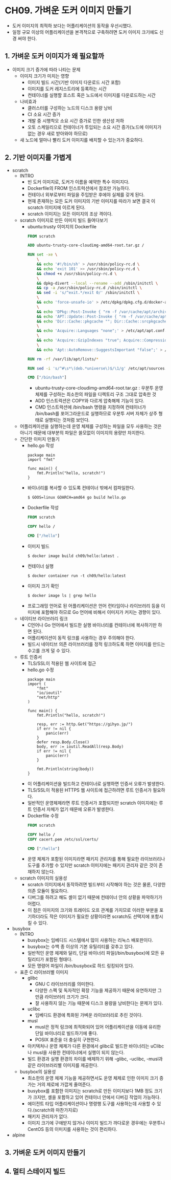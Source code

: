 # CH09. 가벼운 도커 이미지 만들기

- 도커 이미지의 최적하 보다는 어플리케이션의 동작을 우선시했다.
- 일정 규모 이상의 어플리케이션을 본격적으로 구축하려면 도커 이미지 크기에도 신경 써야 한다.

## 1. 가벼운 도커 이미지가 왜 필요할까

- 이미지 크기 증가에 따라 나타는 문제
    - 이미지 크기가 미치는 영향
        - 이미지 빌드 시간(기반 이미지 다운로드 시간 포함)
        - 이미지를 도커 레지스트리에 등록하는 시간
        - 컨테이너를 실행할 호스트 혹은 노드에서 이미지를 다운로드하는 시간
    - 나비효과
        - 클러스터를 구성하는 노드의 디스크 용량 낭비
        - CI 소요 시간 증가
        - 개발 중 시행착오 소요 시간 증가로 인한 생산성 저하
        - 오토 스케일리으로 컨테이너가 투입되는 소요 시간 증가(노드에 이미지가 없는 경우 새로 받아와야 하므로)
    - 새 노드에 얼마나 빨리 도커 이미지를 배치할 수 있는가가 중요하다.

## 2. 기반 이미지를 가볍게

- scratch
    - INTRO
        - 빈 도커 이미지로, 도커가 이름을 예약한 특수 이미지다.
        - Dockerfile의 FROM 인스트럭션에서 참조만 가능하다.
        - 컨테이너 외부로부터 파일을 주입받은 후에야 실체를 갖게 된다.
        - 현재 존재하는 모든 도커 이미지의 기반 이미지를 따라가 보면 결국 이 scratch 이미지에 이르게 된다.
        - scratch 이미지는 모든 이미지의 조상 격이다.
    - scratch 이미지로 만든 이미지 빌드 들여다보기
        - ubuntu:trusty 이미지의 Dockerfile
            ```Dockerfile
            FROM scratch
            
            ADD ubuntu-trusty-core-cloudimg-amd64-root.tar.gz /

            RUN set -xe \
                \
                && echo '#!/bin/sh' > /usr/sbin/policy-rc.d \
                && echo 'exit 101' >> /usr/sbin/policy-rc.d \
                && chmod +x /usr/sbin/policy-rc.d \
                \
                && dpkg-divert --local --rename --add /sbin/initctl \
                && cp -a /usr/sbin/policy-rc.d /sbin/initctl \
                && sed -i 's/^exit.*/exit 0/' /sbin/initctl \
                \
                && echo 'force-unsafe-io' > /etc/dpkg/dpkg.cfg.d/docker-apt-speedup \
                \
                && echo 'DPkg::Post-Invoke { "rm -f /var/cache/apt/archives/*.deb /var/cache/apt/archives/partial/*.deb /var/cache/apt/*.bin || true"; };' > /etc/apt/apt.conf.d/docker-clean \
                && echo 'APT::Update::Post-Invoke { "rm -f /var/cache/apt/archives/*.deb /var/cache/apt/archives/partial*.deb /var/cache/apt/*.bin || true"; };' >> /etc/apt/apt.conf.d/docker-clean \
                && echo 'Dir::Cache::pkgcache ""; Dir::Cache::srcpkgcache "";' >> /etc/apt/apt.conf.d/docker-clean \
                \
                && echo 'Acquire::Languages "none";' > /etc/apt/apt.conf.d/docker-no-languages \
                \
                && echo 'Acquire::GzipIndexes "true"; Acquire::CompressionTypes::Order:: "gz";' > /etc/apt/apt.conf.d/docker-gzip-indexes \
                \
                && echo 'Apt::AutoRemove::SuggestsImportant "false";' > /etc/apt/apt.conf.d/docker-autoremove-suggests
            
            RUN rm -rf /var/lib/apt/lists/*
            
            RUN sed -i 's/^#\s*\(deb.*universe\)$/\1/g' /etc/apt/sources.list

            CMD ["/bin/bash"]
            ```
            - ubuntu-trusty-core-cloudimg-amd64-root.tar.gz : 우분투 운영체제를 구성하는 최소한의 파일을 디렉토리 구조 그대로 압축한 것
            - ADD 인스트럭션은 COPY와 다르게 압축해제 기능이 있다.
            - CMD 인스트럭션에 /bin/bash 명령을 지정하여 컨테이너가 /bin/bash를 포어그라운드로 실행하므로 우분투 서버 자체가 상주 형태로 실행되는 것처럼 보인다.
    - 어플리케이션을 실행하는데 운영 체제를 구성하는 파일을 모두 사용하는 것은 아니기 때문에 대부분의 파일은 쓸모없이 이미지의 용량만 차지한다.
    - 간단한 이미지 만들기
        - hello.go 작성
            ```golang
            package main
            import "fmt"

            func main() {
                fmt.Println("hello, scratch!")
            }
            ```
        - 바이너리를 복사할 수 있도록 컨테이너 밖에서 컴파일한다.
            ```
            $ GOOS=linux GOARCH=amd64 go build hello.go
            ```
        - Dockerfile 작성
            ```Dockerfile
            FROM scratch

            COPY hello /

            CMD ["/hello"]
            ```
        - 이미지 빌드
            ```
            $ docker image build ch09/hello:latest .
            ```
        - 컨테이너 실행
            ```
            $ docker container run -t ch09/hello:latest
            ```
        - 이미지 크기 확인
            ```
            $ docker image ls | grep hello
            ```
        - 프로그래밍 언어로 된 어플리케이션은 언어 런타임이나 라이브러리 등을 이미지에 포함해야 하므로 Go 언어에 비해서 이미지가 커지는 경향이 있다.
    - 네이티브 라이브러리 링크
        - C언어나 Go 언어에서 빌드한 실행 바이너리를 컨테이너에 복사하기만 하면 된다.
        - 어플리케이션이 동적 링크를 사용하는 경우 주의해야 한다.
        - 빌드시 네이티브 의존 라이브러리를 정적 링크하도록 하면 이미지를 만드는 수고를 크게 덜 수 있다.
    - 루트 인증서
        - TLS/SSL이 적용된 웹 사이트에 접근
        - hello.go 수정
            ```golang
            package main
            import (
                "fmt"
                "io/ioutil"
                "net/http"
            )

            func main() {
                fmt.Println("hello, scratch!")

                resp, err := http.Get("https://gihyo.jp/")
                if err != nil {
                    panic(err)
                }
                defer resp.Body.Close()
                body, err := ioutil.ReadAll(resp.Body)
                if err != nil {
                    panic(err)
                }

                fmt.Println(string(body))
            }
            ```
        - 이 어플리케이션을 빌드하고 컨테이너로 실행하면 인증서 오류가 발생한다.
        - TLS/SSL이 적용된 HTTPS 웹 사이트에 접근하려면 루트 인증서가 필요하다.
        - 일반적인 운영체제라면 루트 인증서가 포함되지만 scratch 이미지에는 루트 인증서 자체가 없기 때문에 오류가 발생한다.
        - Dockerfile 수정
            ```Dockerfile
            FROM scratch

            COPY hello /
            COPY cacert.pem /etc/ssl/certs/

            CMD ["/hello"]
            ```
        - 운영 체제가 포함된 이미지라면 패키지 관리자를 통해 필요한 라이브러리나 도구를 추가할 수 있지만 scratch 이미지에는 패키지 관리자 같은 것이 존재하지 않는다.
    - scratch 이미지의 실용성
        - scratch 이미지에서 동작하려면 빌드부터 시작해야 하는 것은 물론, 다양한 의존 모듈이 필요하다.
        - 디버그를 하려고 해도 셸이 없기 때문에 컨테이너 안의 상황을 파악하기가 어렵다.
        - 이 점은 이미지의 크기와 트레이드 오프 관계를 가지므로 이러한 부분을 포기하더라도 작은 이미지가 필요한 상황이라면 scratch도 선택지에 포함시킬 수 있다.
- busybox
    - INTRO
        - busybox는 임베디드 시스템에서 많이 사용하는 리눅스 배포판이다.
        - busybox는 수백 종 이상의 기본 유틸리티를 갖추고 있다.
        - 일반적인 운영 체제와 달리, 단일 바이너리 파일(/bin/busybox)에 모든 유틸리티가 포함된 형태다.
        - 모든 명령어 파일이 /bin/busybox로 하드 링킹되어 있다.
    - 표준 C 라이브러별 이미지
        - glibc
            - GNU C 라이브러리를 의미한다.
            - 다양한 스펙 및 독자적인 확장 기능을 제공하기 때문에 유연하지만 그만큼 라이브러리 크기가 크다.
            - 잘 사용하지 않는 기능 때문에 디스크 용량을 낭비한다는 문제가 있다.
        - uclibc
            - 임베디드 환경에 특화된 가벼운 라이브러리로 추린 것이다.
        - musl
            - musl은 정적 링크에 최적화되어 있어 어플리케이션을 이동에 유리한 단일 바이너리로 빌드하기에 좋다.
            - POSIX 표준을 더 충실히 구현한다.
        - 아키텍처나 운영 체제가 다른 환경에서 glibc로 빌드한 바이너리는 uClibc나 musl을 사용한 컨테이너에서 실행이 되지 않는다.
        - 빌드 환경과 실행 환경의 차이를 배제하기 위해 -glibc, -uclibc, -musl과 같은 라이브러리별 이미지를 제공한다.
    - busybox의 실용성
        - 최소한의 운영 체제 기능을 제공하면서도 운영 체제로 인한 이미지 크기 증가는 거의 제로에 가깝게 줄여준다.
        - busybox를 포함한 이미지는 scratch로 만든 이미지보다 1MB 정도 크기가 크지만, 셸을 포함하고 있어 컨테이너 안에서 디버깅 작업이 가능하다.
        - 에이전트 타입 어플리케이션이나 명령행 도구를 사용하는데 사용할 수 있다.(scratch와 마찬가지로)
        - 패키지 관리자가 없다.
        - 이미지 크기에 구애받지 않거나 이미지 빌드가 까다로운 경우에는 우분투나 CentOS 등의 이미지를 사용하는 것이 편리하다.
- alpine

## 3. 가벼운 도커 이미지 만들기



## 4. 멀티 스테이지 빌드
